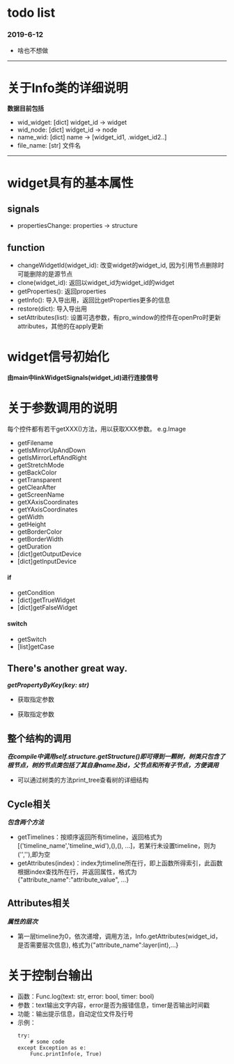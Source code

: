 # todo list
### 2019-6-12
* 啥也不想做
---
# 关于Info类的详细说明
 **数据目前包括**
* wid_widget: [dict] widget_id -> widget
* wid_node: [dict] widget_id -> node
* name_wid: [dict] name -> [widget_id1, .widget_id2..]
* file_name: [str] 文件名
---
# widget具有的基本属性
## signals
* propertiesChange: properties -> structure</li>
## function
* changeWidgetId(widget_id): 改变widget的widget_id, 因为引用节点删除时可能删除的是源节点
* clone(widget_id): 返回以widget_id为widget_id的widget
* getProperties(): 返回properties
* getInfo(): 导入导出用，返回比getProperties更多的信息
* restore(dict): 导入导出用
* setAttributes(list): 设置可选参数，有pro_window的控件在openPro时更新attributes，其他的在apply更新


# widget信号初始化
**由main中linkWidgetSignals(widget_id)进行连接信号**
# 关于参数调用的说明
每个控件都有若干getXXX()方法，用以获取XXX参数。 e.g.Image
- getFilename
- getIsMirrorUpAndDown
- getIsMirrorLeftAndRight
- getStretchMode
- getBackColor
- getTransparent
- getClearAfter
- getScreenName
- getXAxisCoordinates
- getYAxisCoordinates
- getWidth
- getHeight
- getBorderColor
- getBorderWidth
- getDuration
- [dict]getOutputDevice
- [dict]getInputDevice
#### if
- getCondition
- [dict]getTrueWidget
- [dict]getFalseWidget
#### switch
- getSwitch
- [list]getCase
## There's another great way.
***getPropertyByKey(key: str)***
+ 获取指定参数

+ 获取指定参数
## 整个结构的调用
***在compile中调用self.structure.getStructure()即可得到一颗树，树类只包含了根节点，树的节点类包括了其自身name及id，父节点和所有子节点，方便调用***
+ 可以通过树类的方法print_tree查看树的详细结构
## Cycle相关
***包含两个方法***
+ getTimelines：按顺序返回所有timeline，返回格式为\[('timeline_name','timeline_wid'),(),(), ...]，若某行未设置timeline，则为('',''),即为空
+ getAttributes(index)：index为timeline所在行，即上函数所得索引，此函数根据index查找所在行，并返回属性，格式为{"attribute_name":"attribute_value", ...}
## Attributes相关
***属性的层次***
+ 第一层timeline为0，依次递增，调用方法，Info.getAttributes(widget_id，是否需要层次信息), 格式为{"attribute_name":layer(int),...}

# 关于控制台输出
+ 函数：Func.log(text: str, error: bool, timer: bool)
+ 参数：text输出文字内容，error是否为报错信息，timer是否输出时间戳
+ 功能：输出提示信息，自动定位文件及行号
+ 示例：
  ```
  try: 
      # some code
  except Exception as e:
      Func.printInfo(e, True)
  ```

